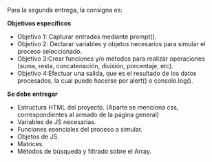 Para la segunda entrega, la consigna es:

**Objetivos específicos**

- Objetivo 1: Capturar entradas mediante prompt().
- Objetivo 2: Declarar variables y objetos necesarios para simular el proceso seleccionado.
- Objetivo 3:Crear funciones y/o métodos para realizar operaciones (suma, resta, concatenación, división, porcentaje, etc).
- Objetivo 4:Efectuar una salida, que es el resultado de los datos procesados, la cual puede hacerse por alert() o console.log().

**Se debe entregar**

- Estructura HTML del proyecto. (Aparte se menciona css, correspondientes al armado de la página general)
- Variables de JS necesarias.
- Funciones esenciales del proceso a simular.
- Objetos de JS.
- Matrices.
- Métodos de búsqueda y filtrado sobre el Array.

